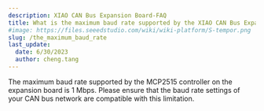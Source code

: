 ```yaml
---
description: XIAO CAN Bus Expansion Board-FAQ
title: What is the maximum baud rate supported by the XIAO CAN Bus Expansion Board?l
#image: https://files.seeedstudio.com/wiki/wiki-platform/S-tempor.png
slug: /the_maximum_baud_rate
last_update:
  date: 6/30/2023
  author: cheng.tang
---
```

The maximum baud rate supported by the MCP2515 controller on the expansion board is 1 Mbps. Please ensure that the baud rate settings of your CAN bus network are compatible with this limitation.